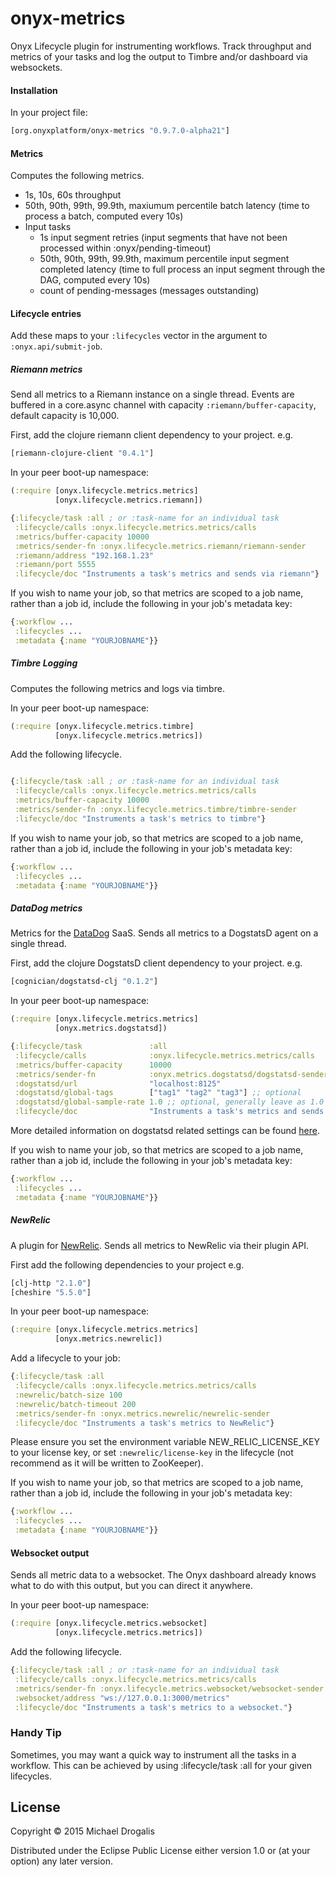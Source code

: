 # onyx-metrics

Onyx Lifecycle plugin for instrumenting workflows. Track throughput and metrics of your tasks and log the output to Timbre and/or dashboard via websockets.

#### Installation

In your project file:

```clojure
[org.onyxplatform/onyx-metrics "0.9.7.0-alpha21"]
```

#### Metrics

Computes the following metrics.
* 1s, 10s, 60s throughput
* 50th, 90th, 99th, 99.9th, maxiumum percentile batch latency (time to process a batch, computed every 10s)
* Input tasks
  * 1s input segment retries (input segments that have not been processed within :onyx/pending-timeout)
  * 50th, 90th, 99th, 99.9th, maximum percentile input segment completed latency (time to full process an input segment through the DAG, computed every 10s)
  * count of pending-messages (messages outstanding) 

#### Lifecycle entries

Add these maps to your `:lifecycles` vector in the argument to `:onyx.api/submit-job`.

##### Riemann metrics


Send all metrics to a Riemann instance on a single thread. Events are buffered in a core.async channel with capacity `:riemann/buffer-capacity`, default capacity is 10,000.

First, add the clojure riemann client dependency to your project. e.g.
```clojure
[riemann-clojure-client "0.4.1"]
```

In your peer boot-up namespace:

```clojure
(:require [onyx.lifecycle.metrics.metrics]
          [onyx.lifecycle.metrics.riemann])
```

```clojure
{:lifecycle/task :all ; or :task-name for an individual task
 :lifecycle/calls :onyx.lifecycle.metrics.metrics/calls
 :metrics/buffer-capacity 10000
 :metrics/sender-fn :onyx.lifecycle.metrics.riemann/riemann-sender
 :riemann/address "192.168.1.23"
 :riemann/port 5555
 :lifecycle/doc "Instruments a task's metrics and sends via riemann"}
```

If you wish to name your job, so that metrics are scoped to a job name, rather
than a job id, include the following in your job's metadata key:

```clojure
{:workflow ...
 :lifecycles ...
 :metadata {:name "YOURJOBNAME"}}
```

##### Timbre Logging

Computes the following metrics and logs via timbre.

In your peer boot-up namespace:

```clojure
(:require [onyx.lifecycle.metrics.timbre]
          [onyx.lifecycle.metrics.metrics])
```

Add the following lifecycle.

```clojure

{:lifecycle/task :all ; or :task-name for an individual task
 :lifecycle/calls :onyx.lifecycle.metrics.metrics/calls
 :metrics/buffer-capacity 10000
 :metrics/sender-fn :onyx.lifecycle.metrics.timbre/timbre-sender
 :lifecycle/doc "Instruments a task's metrics to timbre"}
```

If you wish to name your job, so that metrics are scoped to a job name, rather
than a job id, include the following in your job's metadata key:

```clojure
{:workflow ...
 :lifecycles ...
 :metadata {:name "YOURJOBNAME"}}
```

##### DataDog metrics

Metrics for the [DataDog](https://www.datadoghq.com/) SaaS. Sends all metrics to a DogstatsD agent on a single thread.

First, add the clojure DogstatsD client dependency to your project. e.g.
```clojure
[cognician/dogstatsd-clj "0.1.2"] 
```
In your peer boot-up namespace:

```clojure
(:require [onyx.lifecycle.metrics.metrics]
          [onyx.metrics.dogstatsd])
```

```clojure
{:lifecycle/task               :all
 :lifecycle/calls              :onyx.lifecycle.metrics.metrics/calls
 :metrics/buffer-capacity      10000
 :metrics/sender-fn            :onyx.metrics.dogstatsd/dogstatsd-sender
 :dogstatsd/url                "localhost:8125"
 :dogstatsd/global-tags        ["tag1" "tag2" "tag3"] ;; optional 
 :dogstatsd/global-sample-rate 1.0 ;; optional, generally leave as 1.0 as message volume is small
 :lifecycle/doc                "Instruments a task's metrics and sends to a datadog agent"}
```

More detailed information on dogstatsd related settings can be found
[here](https://github.com/Cognician/dogstatsd-clj).

If you wish to name your job, so that metrics are scoped to a job name, rather
than a job id, include the following in your job's metadata key:

```clojure
{:workflow ...
 :lifecycles ...
 :metadata {:name "YOURJOBNAME"}}
```

##### NewRelic 

A plugin for [NewRelic](http://newrelic.com/). Sends all metrics to NewRelic via their plugin API.

First add the following dependencies to your project e.g.

```clojure
[clj-http "2.1.0"]
[cheshire "5.5.0"]
```

In your peer boot-up namespace:

```clojure
(:require [onyx.lifecycle.metrics.metrics]
          [onyx.metrics.newrelic])
```

Add a lifecycle to your job:

```clojure
{:lifecycle/task :all
 :lifecycle/calls :onyx.lifecycle.metrics.metrics/calls
 :newrelic/batch-size 100
 :newrelic/batch-timeout 200
 :metrics/sender-fn :onyx.metrics.newrelic/newrelic-sender
 :lifecycle/doc "Instruments a task's metrics to NewRelic"}
```

Please ensure you set the environment variable NEW_RELIC_LICENSE_KEY to your license
key, or set `:newrelic/license-key` in the lifecycle (not recommend as it will
be written to ZooKeeper).

If you wish to name your job, so that metrics are scoped to a job name, rather
than a job id, include the following in your job's metadata key:

```clojure
{:workflow ...
 :lifecycles ...
 :metadata {:name "YOURJOBNAME"}}
```

#### Websocket output

Sends all metric data to a websocket. The Onyx dashboard already knows what to do with this output, but you can direct it anywhere.

In your peer boot-up namespace:

```clojure
(:require [onyx.lifecycle.metrics.websocket]
          [onyx.lifecycle.metrics.metrics])
```

Add the following lifecycle.


```clojure
{:lifecycle/task :all ; or :task-name for an individual task
 :lifecycle/calls :onyx.lifecycle.metrics.metrics/calls
 :metrics/sender-fn :onyx.lifecycle.metrics.websocket/websocket-sender
 :websocket/address "ws://127.0.0.1:3000/metrics"
 :lifecycle/doc "Instruments a task's metrics to a websocket."}
```



### Handy Tip

Sometimes, you may want a quick way to instrument all the tasks in a workflow.
This can be achieved by using :lifecycle/task :all for your given lifecycles.


## License

Copyright © 2015 Michael Drogalis

Distributed under the Eclipse Public License either version 1.0 or (at
your option) any later version.
